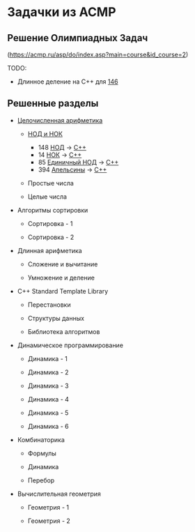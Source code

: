 # Задачки из ACMP

## Решение Олимпиадных Задач
(https://acmp.ru/asp/do/index.asp?main=course&id_course=2)

TODO:

- Длинное деление на C++ для [146](https://acmp.ru/index.asp?main=task&id_task=146)

## Решенные разделы

* [Целочисленная арифметика](https://acmp.ru/asp/do/index.asp?main=section&id_course=2&id_section=11)

  * [НОД и НОК](https://acmp.ru/asp/do/index.asp?main=topic&id_course=2&id_section=11&id_topic=5)
 
    + 148 [НОД](https://acmp.ru/index.asp?main=task&id_task=148) -> [C++](./acmp148.cpp)
    + 14 [НОК](https://acmp.ru/index.asp?main=task&id_task=14) -> [C++](./acmp14.cpp)
    + 85 [Единичный НОД](https://acmp.ru/index.asp?main=task&id_task=85) -> [C++](./acmp85.cpp)
    + 394 [Апельсины](https://acmp.ru/index.asp?main=task&id_task=394) -> [C++](./acmp394.cpp)
  
  * Простые числа
 
  * Целые числа
 
* Алгоритмы сортировки

  * Сортировка - 1
 
  * Сортировка - 2
 
* Длинная арифметика

  * Сложение и вычитание
 
  * Умножение и деление
 
* C++ Standard Template Library

  * Перестановки

  * Структуры данных

  * Библиотека алгоритмов

* Динамическое программирование

  * Динамика - 1

  * Динамика - 2

  * Динамика - 3

  * Динамика - 4

  * Динамика - 5

  * Динамика - 6

* Комбинаторика

  * Формулы

  * Динамика

  * Перебор

* Вычислительная геометрия

  * Геометрия - 1

  * Геометрия - 2
